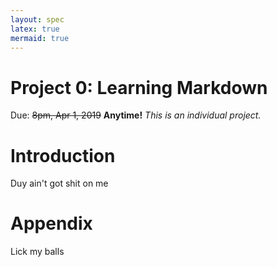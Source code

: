 ```yaml
---
layout: spec
latex: true
mermaid: true
---
```


Project 0: Learning Markdown
======================

Due: ~~8pm, Apr 1, 2019~~ **Anytime!**  _This is an individual project._


# Introduction
Duy ain't got shit on me

# Appendix
Lick my balls